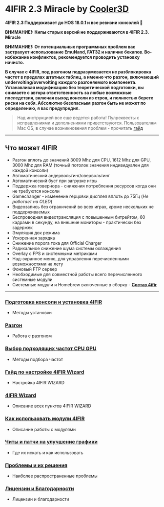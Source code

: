 # **4IFIR 2.3 Miracle by [Cooler3D](https://t.me/Cooler3D)**

**4IFIR 2.3 Поддерживает до HOS 18.0.1  и все ревизии консолей 🎉**

**ВНИМАНИЕ!: Кипы старых версий не поддерживаются в 4IFIR 2.3. Miracle**

**ВНИМАНИЕ!: От потенциальных программных проблем вас застрахует использование EmuNand, FAT32 и наличие бекапов. Во-избежание конфликтов, рекомендуется проводить установку начисто.**


**В случае с 4IFIR, под разгоном подразумевается не разблокировка частот в пределах штатных таблиц, а именно что разгон, включающий undervolting/overvolting каждого разгоняемого компонента. Устанавливая модификацию без теоретической подготовки, вы снимаете с автора ответственность за любые возможные последствия, включая выход консоли из строя, и полностью берете риски на себя. Абсолютно безопасным разгон быть не может по определению, я вас предупредил.**   

>Над инструкцией все еще ведется работа! Пулреквесты с исправлениями и дополнениями приветствуются. Пользователям Mac OS, в случае возникновения проблем - прочитать [гайд](https://gbatemp.net/threads/macos-fix-archive-attributes-for-switch-sd-card.545560/)
  
*** 

## Что может 4IFIR
* Разгон вплоть до значений 3009 Mhz для CPU, 1612 Mhz для GPU, 3000 Mhz для RAM (точный потолок значения индивидуален для каждой консоли)
* Автоматический андервольтинг/овервольтинг
* Автоматический буст при загрузке игры
* Поддержка говернора - снижения потребления ресурсов когда они не требуются консоли
* Gamechanger - изменение герцовки дисплея вплоть до 75Гц (_Не работает на OLED_)
* Видеозапись без ограничений во всех играх, кроме нескольких не поддерживаемых
* Беспроводная видеотрансляция с повышенным битрейтом, 60 кадрами в секунду, на внешние мониторы - практически без задержек
* Эмуляция док режима
* Ускоренная зарядка
* Снижение порога тока для Official Charger
* Радикальное снижение шума системы охлаждения
* Overlay c FPS и системными метриками
* Над-экранное меню, для управления перечисленными возможностями на лету
* Фоновый FTP сервер
* Необходимые для совместной работы всего перечисленного системные модули
* Системные модули и Homebrew включенные в сборку - **[Состав 4ifir](Состав-4ifir)**

***

### **[Подготовка консоли и установка 4IFIR](Подготовка-консоли-и-Установка-4IFIR)**
 * Методы установки

### **[Разгон](Разгон)**
 * Работа с разгоном

### **[Выбор подходящих частот CPU GPU](Выбор-подходящих-частот-CPU-GPU)**
 * Методы подбора частот

### **[Гайд по настройке 4IFIR Wizard](WIZARD_GUIDE)**
 * Настройка 4IFIR WIZARD

### **[4IFIR Wizard](4ifir-Wizard)**
 * Описание всех пунктов 4IFIR WIZARD

### **[Как использовать модули 4IFIR](Как-использовать-модули-4IFIR)**
 * Описание работы с модулями

### **[Читы и патчи на улучшение графики](Читы-и-патчи-на-улучшение-графики)**
 * Где их искать и как использовать

### **[Проблемы и их решения](Проблемы-и-их-решения)**
 * Наиболее распространенные проблемы

### **[Лицензии и Благодарности](Лицензии)**
 * Лицензии и благодарности
